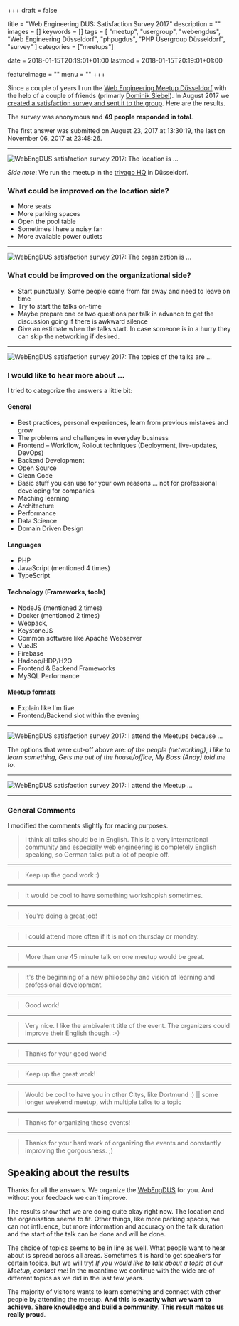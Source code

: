 +++
draft = false

title = "Web Engineering DUS: Satisfaction Survey 2017"
description = ""
images = []
keywords = []
tags = [
    "meetup",
    "usergroup",
    "webengdus",
    "Web Engineering Düsseldorf",
    "phpugdus",
    "PHP Usergroup Düsseldorf",
    "survey"
]
categories = ["meetups"]

date = 2018-01-15T20:19:01+01:00
lastmod = 2018-01-15T20:19:01+01:00

featureimage = ""
menu = ""
+++

Since a couple of years I run the [Web Engineering Meetup Düsseldorf](https://www.meetup.com/Web-Engineering-Duesseldorf/) with the help of a couple of friends (primarly [Dominik Siebel](https://twitter.com/milchjieper)).
In August 2017 we [created a satisfaction survey and sent it to the group](https://www.meetup.com/Web-Engineering-Duesseldorf/messages/boards/thread/51064884).
Here are the results.

<!--more-->

The survey was anonymous and **49 people responded in total**.

The first answer was submitted on August 23, 2017 at 13:30:19, the last on November 06, 2017 at 23:48:26.

---

![WebEngDUS satisfaction survey 2017: The location is ...](/img/posts/webengdus-satisfaction-survey-2017/the-location-is.png)

*Side note*: We run the meetup in the [trivago HQ](https://www.trivago.com/) in Düsseldorf.

### What could be improved on the location side?

* More seats
* More parking spaces
* Open the pool table
* Sometimes i here a noisy fan
* More available power outlets

---

![WebEngDUS satisfaction survey 2017: The organization is ...](/img/posts/webengdus-satisfaction-survey-2017/the-organization-is.png)

### What could be improved on the organizational side?

* Start punctually. Some people come from far away and need to leave on time
* Try to start the talks on-time
* Maybe prepare one or two questions per talk in advance to get the discussion going if there is awkward silence
* Give an estimate when the talks start. In case someone is in a hurry they can skip the networking if desired.

---

![WebEngDUS satisfaction survey 2017: The topics of the talks are ...](/img/posts/webengdus-satisfaction-survey-2017/the-topics-of-the-talks-are.png)

### I would like to hear more about ...

I tried to categorize the answers a little bit:

#### General

* Best practices, personal experiences, learn from previous mistakes and grow
* The problems and challenges in everyday business
* Frontend – Workflow, Rollout techniques (Deployment, live-updates, DevOps)
* Backend Development
* Open Source
* Clean Code
* Basic stuff you can use for your own reasons ... not for professional developing for companies
* Maching learning
* Architecture
* Performance
* Data Science
* Domain Driven Design

#### Languages

* PHP
* JavaScript (mentioned 4 times)
* TypeScript

#### Technology (Frameworks, tools)

* NodeJS (mentioned 2 times)
* Docker (mentioned 2 times)
* Webpack,
* KeystoneJS
* Common software like Apache Webserver
* VueJS
* Firebase
* Hadoop/HDP/H2O
* Frontend & Backend Frameworks
* MySQL Performance

#### Meetup formats

* Explain like I'm five
* Frontend/Backend slot within the evening

---

![WebEngDUS satisfaction survey 2017: I attend the Meetups because ...](/img/posts/webengdus-satisfaction-survey-2017/i-attend-the-meetups-because.png)

The options that were cut-off above are: *of the people (networking)*, *I like to learn something*, *Gets me out of the house/office*, *My Boss (Andy) told me to*.

---

![WebEngDUS satisfaction survey 2017: I attend the Meetup ...](/img/posts/webengdus-satisfaction-survey-2017/i-attend-the-meetup.png)

---

### General Comments

I modified the comments slightly for reading purposes.

> I think all talks should be in English. This is a very international community and especially web engineering is completely English speaking, so German talks put a lot of people off.

---

> Keep up the good work :)

---

> It would be cool to have something workshopish sometimes.

---

> You're doing a great job!

---

> I could attend more often if it is not on thursday or monday.

---

> More than one 45 minute talk on one meetup would be great.

---

> It's the beginning of a new philosophy and vision of learning and professional development.

---

> Good work!

---

> Very nice. I like the ambivalent title of the event. The organizers could improve their English though. :-)

---

> Thanks for your good work!

---

> Keep up the great work!

---

> Would be cool to have you in other Citys, like Dortmund :) || some longer weekend meetup, with multiple talks to a topic

---

> Thanks for organizing these events!

---

> Thanks for your hard work of organizing the events and constantly improving the gorgousness. ;)

## Speaking about the results

Thanks for all the answers.
We organize the [WebEngDUS](https://www.meetup.com/Web-Engineering-Duesseldorf/) for you.
And without your feedback we can't improve.

The results show that we are doing quite okay right now. The location and the organisation seems to fit.
Other things, like more parking spaces, we can not influence, but more information and accuracy on the talk duration and the start of the talk can be done and will be done.

The choice of topics seems to be in line as well.
What people want to hear about is spread across all areas.
Sometimes it is hard to get speakers for certain topics, but we will try!
*If you would like to talk about a topic at our Meetup, contact me!*
In the meantime we continue with the wide are of different topics as we did in the last few years.

The majority of visitors wants to learn something and connect with other people by attending the meetup.
**And this is exactly what we want to achieve**.
**Share knowledge and build a community**.
**This result makes us really proud**.
